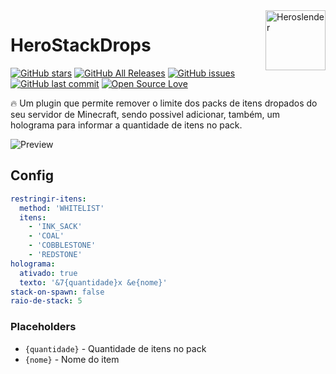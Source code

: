 <img src="https://avatars1.githubusercontent.com/u/16785313?s=96&v=4" alt="Heroslender" title="Heroslender" align="right" height="96" width="96"/>

# HeroStackDrops

[![GitHub stars](https://img.shields.io/github/stars/heroslender/HeroStackDrops.svg)](https://github.com/heroslender/HeroStackDrops/stargazers)
[![GitHub All Releases](https://img.shields.io/github/downloads/heroslender/HeroStackDrops/total.svg?logoColor=fff)](https://github.com/heroslender/HeroStackDrops/releases/latest)
[![GitHub issues](https://img.shields.io/github/issues-raw/heroslender/HeroStackDrops.svg?label=issues)](https://github.com/heroslender/HeroStackDrops/issues)
[![GitHub last commit](https://img.shields.io/github/last-commit/heroslender/HeroStackDrops.svg)](https://github.com/heroslender/HeroStackDrops/commit)
[![Open Source Love](https://badges.frapsoft.com/os/v1/open-source.svg?v=103)](https://github.com/ellerbrock/open-source-badges/)

🔥 Um plugin que permite remover o limite dos packs de itens dropados do seu servidor de Minecraft, sendo possivel adicionar, também, um holograma para informar a quantidade de itens no pack.

![Preview](https://github.com/heroslender/HeroStackDrops/raw/master/assets/preview.png)

## Config

```yaml
restringir-itens:
  method: 'WHITELIST'
  itens:
    - 'INK_SACK'
    - 'COAL'
    - 'COBBLESTONE'
    - 'REDSTONE'
holograma:
  ativado: true
  texto: '&7{quantidade}x &e{nome}'
stack-on-spawn: false
raio-de-stack: 5
```

### Placeholders
-   `{quantidade}` - Quantidade de itens no pack
-   `{nome}` - Nome do item